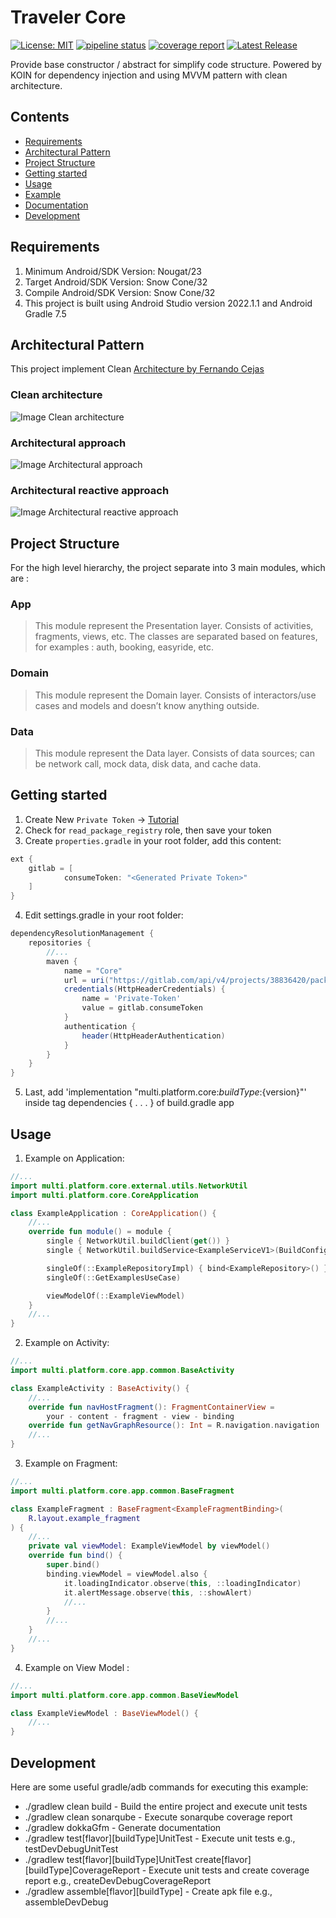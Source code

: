 # Traveler Core

[![License: MIT](https://img.shields.io/badge/License-MIT-yellow.svg)](https://opensource.org/licenses/MIT) [![pipeline status](https://gitlab.com/tossaro/kotlin-multi-platform-core/badges/main/pipeline.svg)](https://gitlab.com/tossaro/kotlin-multi-platform-core/-/commits/main) [![coverage report](https://gitlab.com/tossaro/kotlin-multi-platform-core/badges/main/coverage.svg)](https://gitlab.com/tossaro/kotlin-multi-platform-core/-/commits/main) [![Latest Release](https://gitlab.com/tossaro/kotlin-multi-platform-core/-/badges/release.svg)](https://gitlab.com/tossaro/kotlin-multi-platform-core/-/releases)

Provide base constructor / abstract for simplify code structure.
Powered by KOIN for dependency injection and using MVVM pattern with clean architecture.

## Contents

- [Requirements](#requirements)
- [Architectural Pattern](#architectural-pattern)
- [Project Structure](#project-structure)
- [Getting started](#getting-started)
- [Usage](#usage)
- [Example](https://gitlab.com/tossaro/kotlin-multi-platform-core/tree/main/example)
- [Documentation](https://gitlab.com/tossaro/kotlin-multi-platform-core/tree/main/docs)
- [Development](#development)

## Requirements

1. Minimum Android/SDK Version: Nougat/23
2. Target Android/SDK Version: Snow Cone/32
3. Compile Android/SDK Version: Snow Cone/32
4. This project is built using Android Studio version 2022.1.1 and Android Gradle 7.5

## Architectural Pattern

This project implement
Clean [Architecture by Fernando Cejas](https://github.com/android10/Android-CleanArchitecture)

### Clean architecture

![Image Clean architecture](/resources/clean_architecture.png)

### Architectural approach

![Image Architectural approach](/resources/clean_architecture_layers.png)

### Architectural reactive approach

![Image Architectural reactive approach](/resources/clean_architecture_layers_details.png)

## Project Structure

For the high level hierarchy, the project separate into 3 main modules, which are :

### App

> This module represent the Presentation layer. Consists of activities, fragments, views, etc. The
> classes are separated based on features, for examples : auth, booking, easyride, etc.

### Domain

> This module represent the Domain layer. Consists of interactors/use cases and models and doesn’t
> know anything outside.

### Data

> This module represent the Data layer. Consists of data sources; can be network call, mock data,
> disk data, and cache data.

## Getting started

1. Create New `Private Token`
   -> [Tutorial](https://docs.gitlab.com/ee/user/project/private_tokens/index.html)
2. Check for `read_package_registry` role, then save your token
3. Create `properties.gradle` in your root folder, add this content:

```groovy
ext {
    gitlab = [
            consumeToken: "<Generated Private Token>"
    ]
}
```

4. Edit settings.gradle in your root folder:

```groovy
dependencyResolutionManagement {
    repositories {
        //...
        maven {
            name = "Core"
            url = uri("https://gitlab.com/api/v4/projects/38836420/packages/maven")
            credentials(HttpHeaderCredentials) {
                name = 'Private-Token'
                value = gitlab.consumeToken
            }
            authentication {
                header(HttpHeaderAuthentication)
            }
        }
    }
}
```

5. Last, add 'implementation "multi.platform.core:${buildType}:${version}"' inside tag
   dependencies { . . . } of build.gradle app

## Usage

1. Example on Application:

```kotlin
//...
import multi.platform.core.external.utils.NetworkUtil
import multi.platform.core.CoreApplication

class ExampleApplication : CoreApplication() {
    //...
    override fun module() = module {
        single { NetworkUtil.buildClient(get()) }
        single { NetworkUtil.buildService<ExampleServiceV1>(BuildConfig.SERVER, get()) }

        singleOf(::ExampleRepositoryImpl) { bind<ExampleRepository>() }
        singleOf(::GetExamplesUseCase)

        viewModelOf(::ExampleViewModel)
    }
    //...
} 
```

2. Example on Activity:

```kotlin
//...
import multi.platform.core.app.common.BaseActivity

class ExampleActivity : BaseActivity() {
    //...
    override fun navHostFragment(): FragmentContainerView =
        your - content - fragment - view - binding
    override fun getNavGraphResource(): Int = R.navigation.navigation
    //...
} 
```

3. Example on Fragment:

```kotlin
//...
import multi.platform.core.app.common.BaseFragment

class ExampleFragment : BaseFragment<ExampleFragmentBinding>(
    R.layout.example_fragment
) {
    //...
    private val viewModel: ExampleViewModel by viewModel()
    override fun bind() {
        super.bind()
        binding.viewModel = viewModel.also {
            it.loadingIndicator.observe(this, ::loadingIndicator)
            it.alertMessage.observe(this, ::showAlert)
            //...
        }
        //...
    }
    //...
} 
```

4. Example on View Model :

```kotlin
//...
import multi.platform.core.app.common.BaseViewModel

class ExampleViewModel : BaseViewModel() {
    //...
} 
```

## Development

Here are some useful gradle/adb commands for executing this example:

* ./gradlew clean build - Build the entire project and execute unit tests
* ./gradlew clean sonarqube - Execute sonarqube coverage report
* ./gradlew dokkaGfm - Generate documentation
* ./gradlew test[flavor][buildType]UnitTest - Execute unit tests e.g., testDevDebugUnitTest
* ./gradlew test[flavor][buildType]UnitTest create[flavor][buildType]CoverageReport - Execute unit
  tests and create coverage report e.g., createDevDebugCoverageReport
* ./gradlew assemble[flavor][buildType] - Create apk file e.g., assembleDevDebug